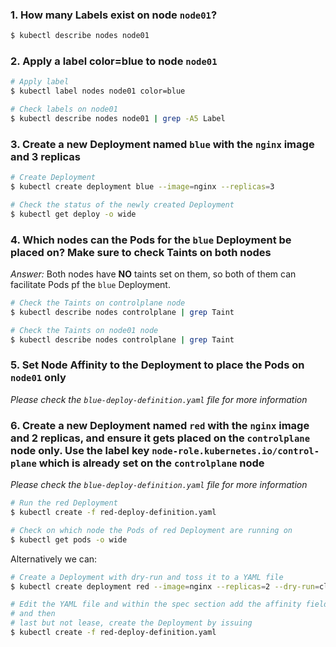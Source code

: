 ### 1. How many Labels exist on node `node01`?

```bash
$ kubectl describe nodes node01
```

### 2. Apply a label color=blue to node `node01`

```bash
# Apply label
$ kubectl label nodes node01 color=blue

# Check labels on node01
$ kubectl describe nodes node01 | grep -A5 Label
```

### 3. Create a new Deployment named `blue` with the `nginx` image and 3 replicas

```bash
# Create Deployment
$ kubectl create deployment blue --image=nginx --replicas=3

# Check the status of the newly created Deployment
$ kubectl get deploy -o wide
```

### 4. Which nodes can the Pods for the `blue` Deployment be placed on? Make sure to check Taints on both nodes

*Answer:* Both nodes have **NO** taints set on them, so both of them can facilitate Pods pf the `blue` Deployment.

```bash
# Check the Taints on controlplane node
$ kubectl describe nodes controlplane | grep Taint

# Check the Taints on node01 node
$ kubectl describe nodes controlplane | grep Taint
```

### 5. Set Node Affinity to the Deployment to place the Pods on `node01` only

*Please check the `blue-deploy-definition.yaml` file for more information*

### 6. Create a new Deployment named `red` with the `nginx` image and 2 replicas, and ensure it gets placed on the `controlplane` node only. Use the label key `node-role.kubernetes.io/control-plane` which is already set on the `controlplane` node

*Please check the `blue-deploy-definition.yaml` file for more information*

```bash
# Run the red Deployment
$ kubectl create -f red-deploy-definition.yaml

# Check on which node the Pods of red Deployment are running on
$ kubectl get pods -o wide
```

Alternatively we can:

```bash
# Create a Deployment with dry-run and toss it to a YAML file
$ kubectl create deployment red --image=nginx --replicas=2 --dry-run=client -o yaml > red-deply-definition.yaml

# Edit the YAML file and within the spec section add the affinity fields
# and then
# last but not lease, create the Deployment by issuing
$ kubectl create -f red-deploy-definition.yaml
```
